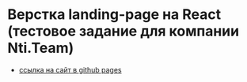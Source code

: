 # Верстка landing-page на React (тестовое задание для компании Nti.Team)

* [ссылка на сайт в github pages](https://sxkzxqw.github.io/test-task-nti-team/)